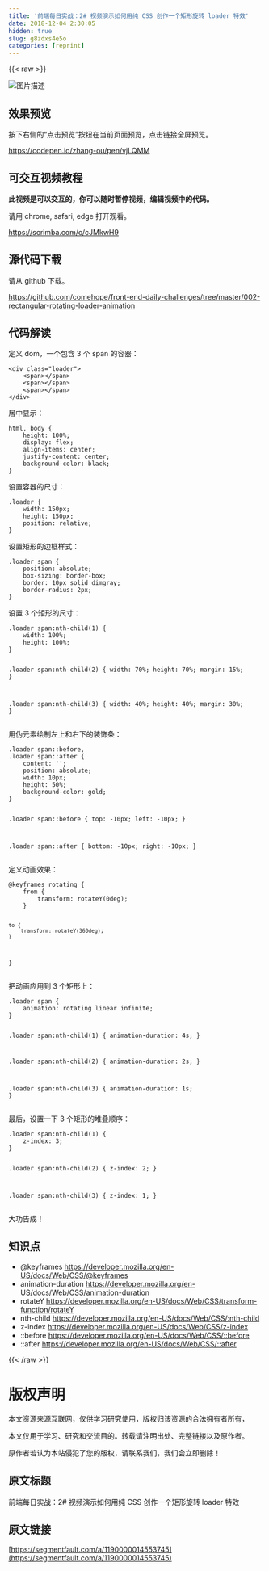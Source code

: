 ```yaml
---
title: '前端每日实战：2# 视频演示如何用纯 CSS 创作一个矩形旋转 loader 特效' 
date: 2018-12-04 2:30:05
hidden: true
slug: g8zdxs4e5o
categories: [reprint]
---
```


{{< raw >}}

                    
<p><span class="img-wrap"><img data-src="/img/bVbcWRc?w=500&amp;h=500" src="https://static.alili.tech/img/bVbcWRc?w=500&amp;h=500" alt="图片描述" title="图片描述"></span></p>
<h2>效果预览</h2>
<p>按下右侧的“点击预览”按钮在当前页面预览，点击链接全屏预览。</p>
<p><a href="https://codepen.io/zhang-ou/pen/vjLQMM" rel="nofollow noreferrer">https://codepen.io/zhang-ou/pen/vjLQMM</a></p>
<h2>可交互视频教程</h2>
<p><strong>此视频是可以交互的，你可以随时暂停视频，编辑视频中的代码。</strong></p>
<p>请用 chrome, safari, edge 打开观看。</p>
<p><a href="https://scrimba.com/c/cJMkwH9" rel="nofollow noreferrer">https://scrimba.com/c/cJMkwH9</a></p>
<h2>源代码下载</h2>
<p>请从 github 下载。</p>
<p><a href="https://github.com/comehope/front-end-daily-challenges/tree/master/002-rectangular-rotating-loader-animation" rel="nofollow noreferrer">https://github.com/comehope/front-end-daily-challenges/tree/master/002-rectangular-rotating-loader-animation</a></p>
<h2>代码解读</h2>
<p>定义 dom，一个包含 3 个 span 的容器：</p>
<pre><code class="html">&lt;div class="loader"&gt;
    &lt;span&gt;&lt;/span&gt;
    &lt;span&gt;&lt;/span&gt;
    &lt;span&gt;&lt;/span&gt;
&lt;/div&gt;</code></pre>
<p>居中显示：</p>
<pre><code class="css">html, body {
    height: 100%;
    display: flex;
    align-items: center;
    justify-content: center;
    background-color: black;
}</code></pre>
<p>设置容器的尺寸：</p>
<pre><code class="css">.loader {
    width: 150px;
    height: 150px;
    position: relative;
}</code></pre>
<p>设置矩形的边框样式：</p>
<pre><code class="css">.loader span {
    position: absolute;
    box-sizing: border-box;
    border: 10px solid dimgray;
    border-radius: 2px;
}</code></pre>
<p>设置 3 个矩形的尺寸：</p>
<pre><code class="css">.loader span:nth-child(1) {
    width: 100%;
    height: 100%;
}

.loader span:nth-child(2) {
    width: 70%;
    height: 70%;
    margin: 15%;
}

.loader span:nth-child(3) {
    width: 40%;
    height: 40%;
    margin: 30%;
}</code></pre>
<p>用伪元素绘制左上和右下的装饰条：</p>
<pre><code class="css">.loader span::before,
.loader span::after {
    content: '';
    position: absolute;
    width: 10px;
    height: 50%;
    background-color: gold;
}

.loader span::before {
    top: -10px;
    left: -10px;
}

.loader span::after {
    bottom: -10px;
    right: -10px;
}</code></pre>
<p>定义动画效果：</p>
<pre><code class="css">@keyframes rotating {
    from {
        transform: rotateY(0deg);
    }

    to {
        transform: rotateY(360deg);
    }
}</code></pre>
<p>把动画应用到 3 个矩形上：</p>
<pre><code class="css">.loader span {
    animation: rotating linear infinite;
}

.loader span:nth-child(1) {
    animation-duration: 4s;
}

.loader span:nth-child(2) {
    animation-duration: 2s;
}

.loader span:nth-child(3) {
    animation-duration: 1s;
}</code></pre>
<p>最后，设置一下 3 个矩形的堆叠顺序：</p>
<pre><code class="css">.loader span:nth-child(1) {
    z-index: 3;
}

.loader span:nth-child(2) {
    z-index: 2;
}

.loader span:nth-child(3) {
    z-index: 1;
}</code></pre>
<p>大功告成！</p>
<h2>知识点</h2>
<ul>
<li>@keyframes <a href="https://developer.mozilla.org/en-US/docs/Web/CSS/@keyframes" rel="nofollow noreferrer">https://developer.mozilla.org/en-US/docs/Web/CSS/@keyframes</a>
</li>
<li>animation-duration <a href="https://developer.mozilla.org/en-US/docs/Web/CSS/animation-duration" rel="nofollow noreferrer">https://developer.mozilla.org/en-US/docs/Web/CSS/animation-duration</a>
</li>
<li>rotateY <a href="https://developer.mozilla.org/en-US/docs/Web/CSS/transform-function/rotateY" rel="nofollow noreferrer">https://developer.mozilla.org/en-US/docs/Web/CSS/transform-function/rotateY</a>
</li>
<li>nth-child <a href="https://developer.mozilla.org/en-US/docs/Web/CSS/:nth-child" rel="nofollow noreferrer">https://developer.mozilla.org/en-US/docs/Web/CSS/:nth-child</a>
</li>
<li>z-index <a href="https://developer.mozilla.org/en-US/docs/Web/CSS/z-index" rel="nofollow noreferrer">https://developer.mozilla.org/en-US/docs/Web/CSS/z-index</a>
</li>
<li>::before <a href="https://developer.mozilla.org/en-US/docs/Web/CSS/::before" rel="nofollow noreferrer">https://developer.mozilla.org/en-US/docs/Web/CSS/::before</a>
</li>
<li>::after <a href="https://developer.mozilla.org/en-US/docs/Web/CSS/::after" rel="nofollow noreferrer">https://developer.mozilla.org/en-US/docs/Web/CSS/::after</a>
</li>
</ul>

                
{{< /raw >}}

# 版权声明
本文资源来源互联网，仅供学习研究使用，版权归该资源的合法拥有者所有，

本文仅用于学习、研究和交流目的。转载请注明出处、完整链接以及原作者。

原作者若认为本站侵犯了您的版权，请联系我们，我们会立即删除！

## 原文标题
前端每日实战：2# 视频演示如何用纯 CSS 创作一个矩形旋转 loader 特效

## 原文链接
[https://segmentfault.com/a/1190000014553745](https://segmentfault.com/a/1190000014553745)

